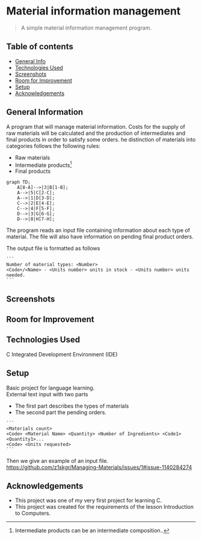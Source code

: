 # Material information management
> A simple material information management program.
## Table of contents
* [General Info](#general-information)
* [Technologies Used](#technologies-used)
* [Screenshots](#screenshots)
* [Room for Improvement](#room-for-improvement)
* [Setup](#setup)
* [Acknowledgements](#acknowledgements)

## General Information
Α program that will manage material information. Costs for the supply of raw materials will be calculated and the production of intermediates and
final products in order to satisfy some orders. he distinction of materials into categories follows the following rules:

- Raw materials
- Intermediate products[^1]
- Final products

```mermaid
graph TD;
    A[8-A]-->|3|B[1-B];
    A-->|5|C[2-C];
    A-->|1|D[3-D];
    C-->|2|E[4-E];
    C-->|4|F[5-F];
    D-->|3|G[6-G];
    D-->|8|H[7-H];
```
The program reads an input file containing information about each type of material. The file
will also have information on pending final product orders.

The output file is formatted as follows

````
```
Number of material types: <Number>
<Code>/<Name> - <Units number> units in stock - <Units number> units needed.
```
````



## Screenshots

## Room for Improvement

## Technologies Used
C Integrated Development Environment (IDE)

## Setup
Basic project for language learning. <br />
External text input with two parts
- The first part describes the types of materials 
- The second part the pending orders. 

````
```
<Materials count>
<Code> <Material Name> <Quantity> <Number of Ingredients> <Code1> <Quantity1>...
<Code> <Units requested>
```
````

Τhen we give an example of an input file. <br />
https://github.com/z1skgr/Managing-Materials/issues/1#issue-1140284274

## Acknowledgements
- This project was one of my very first project for learning C.
- This project was created for the requirements of the lesson Introduction to Computers.

[^1]: Intermediate products can be an intermediate composition..

